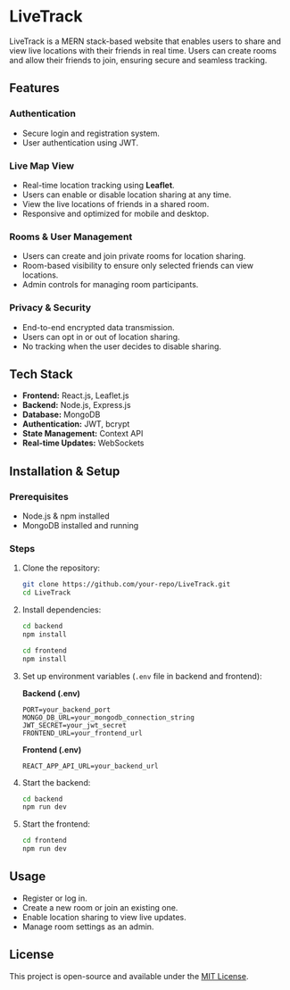 # LiveTrack

LiveTrack is a MERN stack-based website that enables users to share and view live locations with their friends in real time. Users can create rooms and allow their friends to join, ensuring secure and seamless tracking.

## Features

### Authentication
- Secure login and registration system.
- User authentication using JWT.

### Live Map View
- Real-time location tracking using **Leaflet**.
- Users can enable or disable location sharing at any time.
- View the live locations of friends in a shared room.
- Responsive and optimized for mobile and desktop.

### Rooms & User Management
- Users can create and join private rooms for location sharing.
- Room-based visibility to ensure only selected friends can view locations.
- Admin controls for managing room participants.

### Privacy & Security
- End-to-end encrypted data transmission.
- Users can opt in or out of location sharing.
- No tracking when the user decides to disable sharing.

## Tech Stack
- **Frontend:** React.js, Leaflet.js
- **Backend:** Node.js, Express.js
- **Database:** MongoDB
- **Authentication:** JWT, bcrypt
- **State Management:** Context API
- **Real-time Updates:** WebSockets

## Installation & Setup

### Prerequisites
- Node.js & npm installed
- MongoDB installed and running

### Steps
1. Clone the repository:
   ```bash
   git clone https://github.com/your-repo/LiveTrack.git
   cd LiveTrack
   ```
2. Install dependencies:
   ```bash
   cd backend
   npm install

   cd frontend
   npm install
   ```
3. Set up environment variables (`.env` file in backend and frontend):

   **Backend (.env)**
   ```plaintext
   PORT=your_backend_port
   MONGO_DB_URL=your_mongodb_connection_string
   JWT_SECRET=your_jwt_secret
   FRONTEND_URL=your_frontend_url
   ```

   **Frontend (.env)**
   ```plaintext
   REACT_APP_API_URL=your_backend_url
   ```

4. Start the backend:
   ```bash
   cd backend
   npm run dev
   ```
5. Start the frontend:
   ```bash
   cd frontend
   npm run dev
   ```

## Usage
- Register or log in.
- Create a new room or join an existing one.
- Enable location sharing to view live updates.
- Manage room settings as an admin.

## License
This project is open-source and available under the [MIT License](LICENSE).

